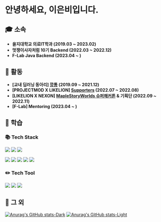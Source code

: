 # 안녕하세요, 이은비입니다.

## 🎓 소속
- **을지대학교 의료IT학과 (2019.03 ~ 2023.02)**
- **멋쟁이사자처럼 10기 Backend (2022.03 ~ 2022.12)**
- **F-Lab Java Backend (2023.04 ~ )**

## 📄 활동
- **[교내 딥러닝 동아리] [깡통](https://major.eulji.ac.kr/mitm/index.html?menuno=2946) (2019.09 ~ 2021.12)**
- **[PROJECTMOD X LIKELION] [Supporters](https://maplestoryworlds.nexon.com/ko/play/6d19b095416a421ba5285585fd18bf24/badge) (2022.07 ~ 2022.08)**
- **[LIKELION X NEXON] [MapleStoryWorlds 슈퍼해커톤](https://www.notion.so/MSW-efa2a0b2a5e14ba68fdf49b0e45c8455) & 기획단 (2022.09 ~ 2022.11)**
- **[F-Lab] Mentoring (2023.04 ~ )**

## 📝 학습 

### 📚 Tech Stack
<img src="https://img.shields.io/badge/Java-007396?style=flat-square&logo=Java&logoColor=white"/> <img src="https://img.shields.io/badge/Spring-6DB33F?style=flat-square&logo=Spring&logoColor=white"/> <img src="https://img.shields.io/badge/MySQL-4479A1?style=flat-square&logo=MySQL&logoColor=white"/>

<img src="https://img.shields.io/badge/Tensorflow-FF6F00?style=flat-square&logo=Tensorflow&logoColor=white"/> <img src="https://img.shields.io/badge/Python-3776AB?style=flat-square&logo=Python&logoColor=white"/> <img src="https://img.shields.io/badge/HTML5-E34F26?style=flat-square&logo=HTML5&logoColor=white"/> <img src="https://img.shields.io/badge/CSS3-1572B6?style=flat-square&logo=CSS3&logoColor=white"/> <img src="https://img.shields.io/badge/C-A8B9CC?style=flat-square&logo=C&logoColor=white"/>

### ✏️ Tech Tool
<img src="https://img.shields.io/badge/IntelliJ-000000?style=flat-square&logo=IntelliJ IDEA&logoColor=white"/> <img src="https://img.shields.io/badge/Jupyter Notebook-F37626?style=flat-square&logo=Jupyter&logoColor=white"/> <img src="https://img.shields.io/badge/Visual Studio Code-007ACC?style=flat-square&logo=Visual Studio Code&logoColor=white"/>

## 📑 그 외
[![Anurag's GitHub stats-Dark](https://github-readme-stats.vercel.app/api?username=eunbileeme&show_icons=true&theme=dark#gh-dark-mode-only)](https://github.com/eunbilleeme/github-readme-stats#gh-dark-mode-only)
[![Anurag's GitHub stats-Light](https://github-readme-stats.vercel.app/api?username=eunbileeme&show_icons=true&theme=default#gh-light-mode-only)](https://github.com/eunbileeme/github-readme-stats#gh-light-mode-only)

